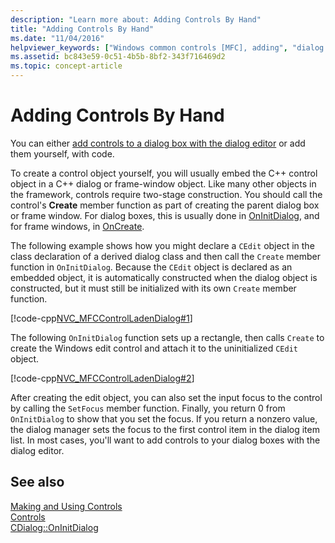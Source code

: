 ```yaml
---
description: "Learn more about: Adding Controls By Hand"
title: "Adding Controls By Hand"
ms.date: "11/04/2016"
helpviewer_keywords: ["Windows common controls [MFC], adding", "dialog box controls [MFC], adding to dialog boxes", "controlling input focus", "input focus control", "focus, controlling input [MFC]", "controls [MFC], adding to dialog boxes", "common controls [MFC], adding"]
ms.assetid: bc843e59-0c51-4b5b-8bf2-343f716469d2
ms.topic: concept-article
---
```

# Adding Controls By Hand

You can either [add controls to a dialog box with the dialog editor](using-the-dialog-editor-to-add-controls.md) or add them yourself, with code.

To create a control object yourself, you will usually embed the C++ control object in a C++ dialog or frame-window object. Like many other objects in the framework, controls require two-stage construction. You should call the control's **Create** member function as part of creating the parent dialog box or frame window. For dialog boxes, this is usually done in [OnInitDialog](reference/cdialog-class.md#oninitdialog), and for frame windows, in [OnCreate](reference/cwnd-class.md#oncreate).

The following example shows how you might declare a `CEdit` object in the class declaration of a derived dialog class and then call the `Create` member function in `OnInitDialog`. Because the `CEdit` object is declared as an embedded object, it is automatically constructed when the dialog object is constructed, but it must still be initialized with its own `Create` member function.

[!code-cpp[NVC_MFCControlLadenDialog#1](codesnippet/cpp/adding-controls-by-hand_1.h)]

The following `OnInitDialog` function sets up a rectangle, then calls `Create` to create the Windows edit control and attach it to the uninitialized `CEdit` object.

[!code-cpp[NVC_MFCControlLadenDialog#2](codesnippet/cpp/adding-controls-by-hand_2.cpp)]

After creating the edit object, you can also set the input focus to the control by calling the `SetFocus` member function. Finally, you return 0 from `OnInitDialog` to show that you set the focus. If you return a nonzero value, the dialog manager sets the focus to the first control item in the dialog item list. In most cases, you'll want to add controls to your dialog boxes with the dialog editor.

## See also

[Making and Using Controls](making-and-using-controls.md)<br/>
[Controls](controls-mfc.md)<br/>
[CDialog::OnInitDialog](reference/cdialog-class.md#oninitdialog)
